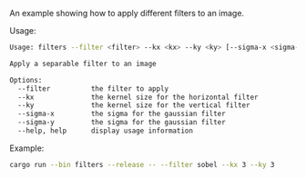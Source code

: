 An example showing how to apply different filters to an image.

Usage:

```bash
Usage: filters --filter <filter> --kx <kx> --ky <ky> [--sigma-x <sigma-x>] [--sigma-y <sigma-y>]

Apply a separable filter to an image

Options:
  --filter          the filter to apply
  --kx              the kernel size for the horizontal filter
  --ky              the kernel size for the vertical filter
  --sigma-x         the sigma for the gaussian filter
  --sigma-y         the sigma for the gaussian filter
  --help, help      display usage information
```

Example:

```bash
cargo run --bin filters --release -- --filter sobel --kx 3 --ky 3
```
